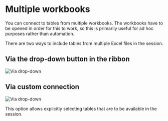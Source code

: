 # Multiple workbooks

You can connect to tables from multiple workbooks. The workbooks have to be opened in order for this to work, so this is primarily useful for ad hoc purposes rather than automation. 

There are two ways to include tables from multiple Excel files in the session.

## Via the drop-down button in the ribbon

![Via drop-down](https://www.querystorm.com/Downloads/Images/all_wb_dropdown.png "Via drop-down")

## Via custom connection

![Via drop-down](https://www.querystorm.com/Downloads/Images/all_wb_custom.png "Via drop-down")

This option allows explicitly selecting tables that are to be available in the session. 